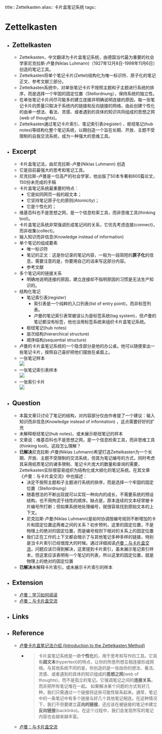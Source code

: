 title:: Zettelkasten
alias:: 卡片盒笔记系统
tags:: 

# Zettelkasten

- ## Zettelkasten
	- Zettelkasten，中文翻译为卡片盒笔记系统，由德国当代最为重要的社会学家尼克拉斯·卢曼(Niklas Luhmann)（1927年12月8日-1998年11月6日）创造的笔记工具。
	- Zettelkasten将单个笔记卡片(Zettel)结构化为唯一标识符、原子化的笔记正文、参考文献三部分。
	- Zettelkasten系统中，对单张笔记卡片不按照主题和子主题进行系统的排序，而是选择一个牢固的固定位置（Stellordnung），保持系统的独立性。
	- 在单张笔记卡片间尽可能多的建立连接并明确说明连接的原因，每一张笔记卡片的质量只取决于系统内的链接和反向链接的网络，由此创建个性化的由单一想法、看法、灵感、或者遇到的具体的知识共同组成的思想之网(web of thoughts)。
	- Zettelkasten通过笔记卡片索引、笔记索引表(register) 、枢纽笔记(hub notes)等结构化整个笔记系统，以期创造一个旨在长期、开放、主题不受限制的自我交流系统，成为一种强大的思维工具。

- ## Excerpt
	- 卡片盒笔记法，由尼克拉斯-卢曼(Niklas Luhmann) 创造
	- 它是目前最强大的思考和笔记工具。
	- 尼克拉斯-卢曼是一位高产的社会学家，他出版了50本专著和600篇论文，150份未完成的手稿
	- 卡片盒笔记系统最重要的特点：
		- 它是如同网页一般的超文本；
		- 它坚持笔记原子化的原则(Atomicity)；
		- 它是个性化的；
	- 维基百科也不是思想之网，是一个信息检索工具，而非思维工具(thinking tool)。
	- 卡片盒笔记系统非常强调形成笔记间的关系，它优先考虑连接(connect)，而非收集(collect)。
	- 输入知识而非信息(Knowledge instead of information)
	- 单个笔记的组成要素
		- 唯一标识符
		- 笔记的正文：这是你记录的笔记内容，一般为一段简短的**原子化**的信息，需要注意的是，你要用自己的话来写这部分内容。
		- 参考文献
	- 多个笔记间的链接关系
		- 明确地说明连接的原因，建立连接却不指明原因的习惯是无法生产知识的。
	- 结构化笔记
		- 笔记索引表(register)
			- 索引表是一个纯粹的入口列表(list of entry point)，而非标签列表。
			- 卢曼的笔记索引表常被误认为是标签系统(tag system)，但卢曼的笔记都没有标签，他也没用标签系统来组织卡片盒笔记系统。
		- 枢纽笔记(hub notes)
		- 层次结构(hierarchical structure)
		- 顺序结构(sequential structure)
	- 卢曼的卡片盒笔记系统的一个隐含部分是他的办公桌。他可以随便拿出一些笔记卡片，按照自己喜好把他们摆放在桌面上。
	- 一张笔记样本  
	![](https://pic4.zhimg.com/v2-eb8375cdff8991bb7331e67d0b6fab5f_r.jpg)
	- 一张笔记索引表样本  
	![](https://zettelkasten.de/introduction/20201027164313_schlagwortregister.png)
	- 一张索引卡片  
	![](https://pic1.zhimg.com/v2-639bb0618e87e2f606ccc4fae97a406a_1440w.jpg)

- ## Question
	- 本篇文章只讨论了笔记的结构，对内容部分仅由作者提了一个建议：输入知识而非信息(Knowledge instead of information) ，这点需要好好的扩充
	- 未解释枢纽笔记(hub notes)，或未展示枢纽笔记的样本
	- 文章说：维基百科也不是思想之网，是一个信息检索工具，而非思维工具(thinking tool)。这段怎么理解？
	- **已解决**尼克拉斯·卢曼(Niklas Luhmann)希望打造Zettelkasten为一个长期、开放、主题不受限制的交流系统，但其为笔记编号的方式，同时考虑其采用纸质笔记的诸多限制、笔记卡片庞大的数量和查询的需要，Zettelkasten实际很容易组织为结构化或大纲化的笔记系统。在其文章《卢曼：与卡片盒交流》中也描述：
		- 决定不按照主题和子主题进行系统的排序，而是选择一个牢固的固定位置（Stellordnung）
		- 随着想法的不断出现就可以实现一种向内的成长，不需要系统的预设结构，也不用拘泥于线性的顺序。缺点是，原本连续的文本经常被卡片编号所打断；但如果系统地处理编号，就很容易找到原始文本的上下文。
		- 尼克拉斯·卢曼(Niklas Luhmann)是如何协调按编号规则不断增加的卡片和固定位置这两者之间的关系？初步预判，这里的固定位置，不是物理上的绝对的固定位置，而是编号规则下相对的关系上的固定位置
		- 我们正在工作的上下文都会暗示了与其他笔记多种多样的链接，特别是当卡片索引已经很庞大的时候。通过详细阅读[卢曼：与卡片盒交流](https://zhuanlan.zhihu.com/p/208063561)，问题应该已得到解决，这里提到卡片索引，虽未展示笔记索引样本，但这里应该表明有一个笔记的列表，所以这里的固定位置，就是物理上的绝对的固定位置
	- **已解决**未解释卡片索引，或未展示卡片索引的样本

- ## Extension
	- [卢曼：学习如何阅读](2022051104.md)
	- [卢曼：与卡片盒交流](2022051105.md)

- ## Links

- ## Reference
	- [卢曼卡片盒笔记法介绍 (Introduction to the Zettelkasten Method)](https://zettelkasten.de/introduction/zh/)
		- > 卡片盒笔记系统是一款**个性化**的，用于思考和写作的工具。它具有**超文本**(hypertext)的特点，让你的所思所想互相连接形成网络。与其他系统不同的是，你创造的是一张由你的想法、看法、灵感、或者遇到的具体的知识组成的**思想之网**(web of thoughts)，而不是孤立的笔记。它强调笔记之间的**连接关系**，而非把所有笔记堆在一起。
		  如果解决某个问题的方式有好几种，我们只需通过一个链接将这些可能性联系起来。通常，笔记中的一条笔记中有多个链接与好几个其他笔记相连。在这种情况下，我们不但要建立**正向的链接**，还应该在被链接的笔记中建立**反向链接**(backlinks)。在这个过程中，我们会发现所写的笔记内容也会越来越丰富。
	- [卢曼：与卡片盒交流](https://zhuanlan.zhihu.com/p/208063561)
